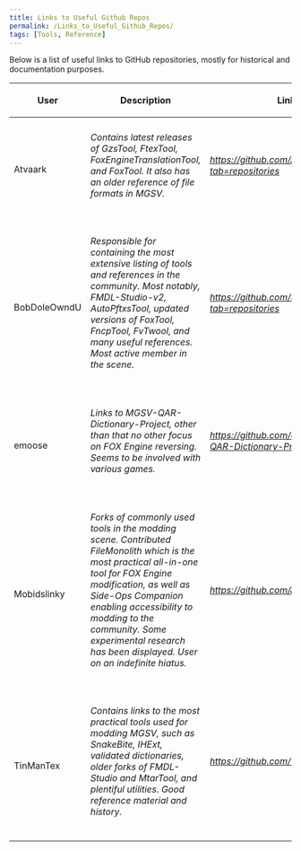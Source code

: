 ```yaml
---
title: Links to Useful Github Repos
permalink: /Links_to_Useful_Github_Repos/
tags: [Tools, Reference]
---
```


Below is a list of useful links to GitHub repositories, mostly for
historical and documentation purposes.

<table>
<thead>
<tr class="header">
<th><p>User</p></th>
<th><p>Description</p></th>
<th><p>Link</p></th>
</tr>
</thead>
<tbody>
<tr class="odd">
<td><p>Atvaark</p></td>
<td><h6 id="contains_latest_releases_of_gzstool_ftextool_foxenginetranslationtool_and_foxtool._it_also_has_an_older_reference_of_file_formats_in_mgsv.">Contains latest releases of GzsTool, FtexTool, FoxEngineTranslationTool, and FoxTool. It also has an older reference of file formats in MGSV.</h6></td>
<td><h6 id="httpsgithub.comatvaarktabrepositories"><a href="https://github.com/Atvaark?tab=repositories">https://github.com/Atvaark?tab=repositories</a></h6></td>
</tr>
<tr class="even">
<td><p>BobDoleOwndU</p></td>
<td><h6 id="responsible_for_containing_the_most_extensive_listing_of_tools_and_references_in_the_community._most_notably_fmdl_studio_v2_autopftxstool_updated_versions_of_foxtool_fncptool_fvtwool_and_many_useful_references._most_active_member_in_the_scene.">Responsible for containing the most extensive listing of tools and references in the community. Most notably, FMDL-Studio-v2, AutoPftxsTool, updated versions of FoxTool, FncpTool, FvTwool, and many useful references. Most active member in the scene.</h6></td>
<td><h6 id="httpsgithub.combobdoleowndutabrepositories"><a href="https://github.com/BobDoleOwndU?tab=repositories">https://github.com/BobDoleOwndU?tab=repositories</a></h6></td>
</tr>
<tr class="odd">
<td><p>emoose</p></td>
<td><h6 id="links_to_mgsv_qar_dictionary_project_other_than_that_no_other_focus_on_fox_engine_reversing._seems_to_be_involved_with_various_games.">Links to MGSV-QAR-Dictionary-Project, other than that no other focus on FOX Engine reversing. Seems to be involved with various games.</h6></td>
<td><h6 id="httpsgithub.comemoosemgsv_qar_dictionary_project"><a href="https://github.com/emoose/MGSV-QAR-Dictionary-Project">https://github.com/emoose/MGSV-QAR-Dictionary-Project</a></h6></td>
</tr>
<tr class="even">
<td><p>Mobidslinky</p></td>
<td><h6 id="forks_of_commonly_used_tools_in_the_modding_scene._contributed_filemonolith_which_is_the_most_practical_all_in_one_tool_for_fox_engine_modification_as_well_as_side_ops_companion_enabling_accessibility_to_modding_to_the_community._some_experimental_research_has_been_displayed._user_on_an_indefinite_hiatus.">Forks of commonly used tools in the modding scene. Contributed FileMonolith which is the most practical all-in-one tool for FOX Engine modification, as well as Side-Ops Companion enabling accessibility to modding to the community. Some experimental research has been displayed. User on an indefinite hiatus.</h6></td>
<td><h6 id="httpsgithub.comjosephzoeller"><a href="https://github.com/JosephZoeller">https://github.com/JosephZoeller</a></h6></td>
</tr>
<tr class="odd">
<td><p>TinManTex</p></td>
<td><h6 id="contains_links_to_the_most_practical_tools_used_for_modding_mgsv_such_as_snakebite_ihext_validated_dictionaries_older_forks_of_fmdl_studio_and_mtartool_and_plentiful_utilities._good_reference_material_and_history.">Contains links to the most practical tools used for modding MGSV, such as SnakeBite, IHExt, validated dictionaries, older forks of FMDL-Studio and MtarTool, and plentiful utilities. Good reference material and history.</h6></td>
<td><h6 id="httpsgithub.comtinmantex"><a href="https://github.com/TinManTex">https://github.com/TinManTex</a></h6></td>
</tr>
</tbody>
</table>
